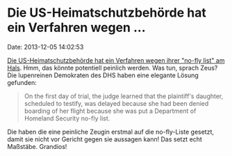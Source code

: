 Die US-Heimatschutzbehörde hat ein Verfahren wegen \...
=======================================================

Date: 2013-12-05 14:02:53

[Die US-Heimatschutzbehörde hat ein Verfahren wegen ihrer \"no-fly
list\" am
Hals](http://boingboing.net/2013/12/04/dhs-stalls-no-fly-list-trial-b.html).
Hmm, das könnte potentiell peinlich werden. Was tun, sprach Zeus? Die
lupenreinen Demokraten des DHS haben eine elegante Lösung gefunden:

> On the first day of trial, the judge learned that the plaintiff\'s
> daughter, scheduled to testify, was delayed because she had been
> denied boarding of her flight because she was put a Department of
> Homeland Security no-fly list.

Die haben die eine peinliche Zeugin erstmal auf die no-fly-Liste
gesetzt, damit sie nicht vor Gericht gegen sie aussagen kann! Das setzt
echt Maßstäbe. Grandios!
